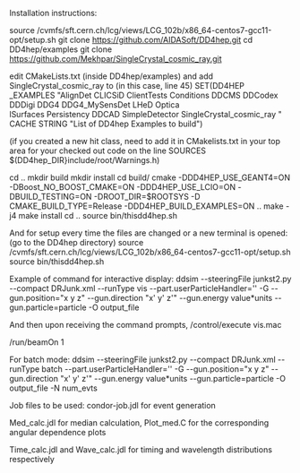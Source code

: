 Installation instructions:

source /cvmfs/sft.cern.ch/lcg/views/LCG_102b/x86_64-centos7-gcc11-opt/setup.sh
git clone https://github.com/AIDASoft/DD4hep.git
cd DD4hep/examples
git clone https://github.com/Mekhpar/SingleCrystal_cosmic_ray.git

edit CMakeLists.txt (inside DD4hep/examples) and add SingleCrystal_cosmic_ray to (in this case, line 45)
SET(DD4HEP _EXAMPLES "AlignDet CLICSiD ClientTests Conditions DDCMS DDCodex DDDigi DDG4 DDG4_MySensDet LHeD Optica\
lSurfaces Persistency DDCAD SimpleDetector SingleCrystal_cosmic_ray "
CACHE STRING "List of DD4hep Examples to build")

(if you created a new hit class, need to add it in CMakelists.txt in your top area for your checked out code on the line SOURCES $(DD4hep_DIR}include/root/Warnings.h)

cd ..
mkdir build
mkdir install
cd build/
cmake -DDD4HEP_USE_GEANT4=ON -DBoost_NO_BOOST_CMAKE=ON -DDD4HEP_USE_LCIO=ON -DBUILD_TESTING=ON -DROOT_DIR=$ROOTSYS -D CMAKE_BUILD_TYPE=Release -DDD4HEP_BUILD_EXAMPLES=ON ..
make -j4
make install
cd ..
source bin/thisdd4hep.sh

And for setup every time the files are changed or a new terminal is opened: (go to the DD4hep directory)
source /cvmfs/sft.cern.ch/lcg/views/LCG_102b/x86_64-centos7-gcc11-opt/setup.sh
source bin/thisdd4hep.sh

Example of command for interactive display:
ddsim --steeringFile junkst2.py --compact DRJunk.xml --runType vis --part.userParticleHandler='' -G --gun.position="x y z" --gun.direction "x' y' z'" --gun.energy value*units --gun.particle=particle -O output_file

And then upon receiving the command prompts,
/control/execute vis.mac 

/run/beamOn 1

For batch mode:
ddsim --steeringFile junkst2.py --compact DRJunk.xml --runType batch --part.userParticleHandler='' -G --gun.position="x y z" --gun.direction "x' y' z'" --gun.energy value*units --gun.particle=particle -O output_file -N num_evts

Job files to be used:
condor-job.jdl for event generation

Med_calc.jdl for median calculation, Plot_med.C for the corresponding angular dependence plots

Time_calc.jdl and Wave_calc.jdl for timing and wavelength distributions respectively
